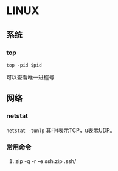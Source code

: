 # LINUX


## 系统

### top

```
top -pid $pid 
```
可以查看唯一进程号



## 网络

### netstat

`netstat -tunlp`   其中t表示TCP，u表示UDP。

### 常用命令
1.  zip -q -r -e ssh.zip .ssh/
